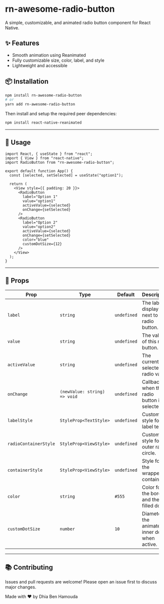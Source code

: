 # rn-awesome-radio-button

A simple, customizable, and animated radio button component for React Native.

## ✨ Features

- Smooth animation using Reanimated
- Fully customizable size, color, label, and style
- Lightweight and accessible

## 📦 Installation

```bash
npm install rn-awesome-radio-button
# or
yarn add rn-awesome-radio-button
```

Then install and setup the required peer dependencies:

```bash
npm install react-native-reanimated
```

---

## 🚀 Usage

```tsx
import React, { useState } from "react";
import { View } from "react-native";
import RadioButton from "rn-awesome-radio-button";

export default function App() {
  const [selected, setSelected] = useState("option1");

  return (
    <View style={{ padding: 20 }}>
      <RadioButton
        label="Option 1"
        value="option1"
        activeValue={selected}
        onChange={setSelected}
      />
      <RadioButton
        label="Option 2"
        value="option2"
        activeValue={selected}
        onChange={setSelected}
        color="blue"
        customDotSize={12}
      />
    </View>
  );
}
```

---

## 🔧 Props

| Prop                  | Type                         | Default     | Description                                     |
| --------------------- | ---------------------------- | ----------- | ----------------------------------------------- |
| `label`               | `string`                     | `undefined` | The label to display next to the radio button.  |
| `value`               | `string`                     | `undefined` | The value of this radio button.                 |
| `activeValue`         | `string`                     | `undefined` | The currently selected radio value.             |
| `onChange`            | `(newValue: string) => void` | `undefined` | Callback when the radio button is selected.     |
| `labelStyle`          | `StyleProp<TextStyle>`       | `undefined` | Custom style for the label text.                |
| `radioContainerStyle` | `StyleProp<ViewStyle>`       | `undefined` | Custom style for the outer radio circle.        |
| `containerStyle`      | `StyleProp<ViewStyle>`       | `undefined` | Style for the wrapper container.                |
| `color`               | `string`                     | `#555`      | Color for the border and the filled dot.        |
| `customDotSize`       | `number`                     | `10`        | Diameter of the animated inner dot when active. |

---

## 📚 Contributing

Issues and pull requests are welcome! Please open an issue first to discuss major changes.

Made with ❤️ by Dhia Ben Hamouda

